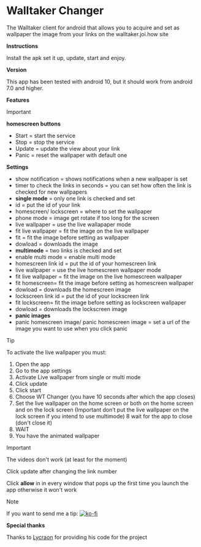 # Walltaker Changer
 The Walltaker client for android that allows you to acquire and set as wallpaper the image from your links on the walltaker.joi.how site 
 
**Instructions**

Install the apk set it up, update, start and enjoy.

**Version**

This app has been tested with android 10, but it should work from android 7.0 and higher.

**Features**
> [!IMPORTANT]
> **homescreen buttons**
> - Start = start the service
> - Stop = stop the service
> - Update = update the view about your link
> - Panic = reset the wallpaper with default one
>     
> **Settings**
> - show notification = shows notifications when a new wallpaper is set
> - timer to check the links in seconds = you can set how often the link is checked for new wallpapers
> - **single mode** = only one link is checked and set
> - id = put the id of your link
> - homescreen/ lockscreen = where to set the wallpaper
> - phone mode = image get rotate if too long for the screen
> - live wallpaper = use the live wallapaper mode 
> - fit live wallpaper = fit the image on the live wallpaper
> - fit = fit the image before setting as wallpaper
> - dowload = downloads the image
> - **multimode** = two links is checked and set
> - enable multi mode = enable multi mode
> - homescreen link id = put the id of your homescreen link
> - live wallpaper = use the live homescreen wallpaper mode 
> - fit live wallpaper = fit the image on the live homescreen wallpaper
> - fit homescreen= fit the image before setting as homescreen wallpaper
> - dowload = downloads the homescreen image
> - lockscreen link id = put the id of your lockscreen link
> - fit lockscreen= fit the image before setting as lockscreen wallpaper
> - dowload = downloads the lockscreen image
> - **panic images**
> - panic homescreen image/ panic homescreen image = set a url of the image you want to use when you click panic

> [!TIP]
> To activate the live wallpaper you must:
> 1. Open the app
> 2. Go to the app settings
> 3. Activate Live wallpaper from single or multi mode
> 4. Click update
> 5. Click start
> 6. Choose WT Changer (you have 10 seconds after which the app closes)
> 7. Set the live wallpaper on the home screen or both on the home screen and on the lock screen (Important don’t put the live wallpaper on the lock screen if you intend to use multimode)
> 8 wait for the app to close (don't close it)
> 8. WAIT
> 9. You have the animated wallpaper

> [!IMPORTANT]
> The videos don't work (at least for the moment)
> 
> Click update after changing the link number
>
> Click **allow** in in every window that pops up the first time you launch the app otherwise it won't work

> [!NOTE]
>
> If you want to send me a tip:
> [![ko-fi](https://ko-fi.com/img/githubbutton_sm.svg)](https://ko-fi.com/gios2)

**Special thanks**

Thanks to [Lycraon](https://github.com/Lycraon) for providing his code for the project
